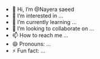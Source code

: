 - 👋 Hi, I’m @Nayera saeed
- 👀 I’m interested in ...
- 🌱 I’m currently learning ...
- 💞️ I’m looking to collaborate on ...
- 📫 How to reach me ...
- 😄 Pronouns: ...
- ⚡ Fun fact: ...

<!---
Nayersaaed/Nayersaaed is a ✨ special ✨ repository because its `README.md` (this file) appears on your GitHub profile.
You can click the Preview link to take a look at your changes.
--->
